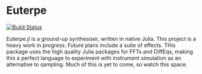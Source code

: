 # Euterpe

[![Build Status](https://github.com/SquidSinker/Euterpe.jl/actions/workflows/CI.yml/badge.svg?branch=main)](https://github.com/SquidSinker/Euterpe.jl/actions/workflows/CI.yml?query=branch%3Amain)

Euterpe.jl is a ground-up synthesiser, written in native Julia. This project is a heavy work in progress. Future plans include a suite of effects. THis package uses the high quality Julia packages for FFTs and DiffEqs, making this a perfect language to experiment with instrument simulation as an alternative to sampling. Much of this is yet to come, so watch this space.
